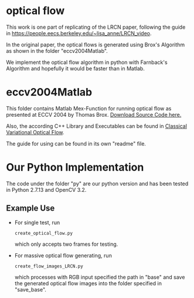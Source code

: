 # optical flow

This work is one part of replicating of the LRCN paper, following the guide in https://people.eecs.berkeley.edu/~lisa_anne/LRCN_video.

In the original paper, the optical flows is generated using Brox's Algorithm as shown in the folder "eccv2004Matlab".

We implement the optical flow algorithm in python with Farnback's Algorithm and hopefully it would be faster than in Matlab.

# eccv2004Matlab

This folder contains Matlab Mex-Function for running optical flow as presented at ECCV 2004 by Thomas Brox. [Download Source Code here.](http://lmb.informatik.uni-freiburg.de/resources/binaries/eccv2004Matlab.zip)

Also, the according C++ Library and Executables can be found in [Classical Variational Optical Flow](http://lmb.informatik.uni-freiburg.de/resources/software.php).

The guide for using can be found in its own "readme" file.

# Our Python Implementation

The code under the folder "py" are our python version and has been tested in Python 2.7.13 and OpenCV 3.2.

## Example Use

* For single test, run

    `create_optical_flow.py`

    which only accepts two frames for testing.

* For massive optical flow generating, run

    `create_flow_images_LRCN.py`

    which processes with RGB input specified the path in "base" and save the generated optical flow images into the folder specified in "save_base".
